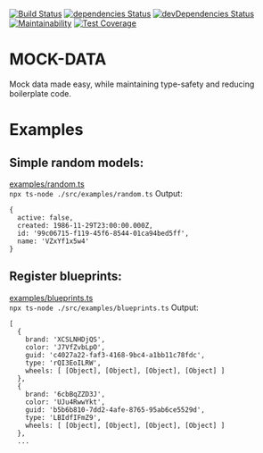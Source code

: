 
[![Build Status](https://travis-ci.org/elgervb/mock-data.svg?branch=master)](https://travis-ci.org/elgervb/mock-data)
[![dependencies Status](https://david-dm.org/elgervb/mock-data/status.svg)](https://david-dm.org/elgervb/mock-data)
[![devDependencies Status](https://david-dm.org/elgervb/mock-data/dev-status.svg)](https://david-dm.org/elgervb/mock-data?type=dev)
[![Maintainability](https://api.codeclimate.com/v1/badges/25e8c57443d8ee086238/maintainability)](https://codeclimate.com/github/elgervb/mock-data/maintainability)
[![Test Coverage](https://api.codeclimate.com/v1/badges/25e8c57443d8ee086238/test_coverage)](https://codeclimate.com/github/elgervb/mock-data/test_coverage)


# MOCK-DATA

Mock data made easy, while maintaining type-safety and reducing boilerplate code.


# Examples

## Simple random models:
[examples/random.ts](./src/examples/random.ts) <br>
`npx ts-node ./src/examples/random.ts`
Output:
```
{
  active: false,
  created: 1986-11-29T23:00:00.000Z,
  id: '99c06715-f119-45f6-8544-01ca94bed5ff',
  name: 'VZxYf1x5w4'
}
```

## Register blueprints:
[examples/blueprints.ts](./src/examples/blueprints.ts) <br>
`npx ts-node ./src/examples/blueprints.ts`
Output:
```
[
  {
    brand: 'XCSLNHDjQS',
    color: 'J7VfZvbLpO',
    guid: 'c4027a22-faf3-4168-9bc4-a1bb11c78fdc',
    type: 'rQI3EoILRW',
    wheels: [ [Object], [Object], [Object], [Object] ]
  },
  {
    brand: '6cbBqZZD3J',
    color: 'UJu4RwwYkt',
    guid: 'b5b6b810-7dd2-4afe-8765-95ab6ce5529d',
    type: 'LBIdfIFmZ9',
    wheels: [ [Object], [Object], [Object], [Object] ]
  },
  ...
```